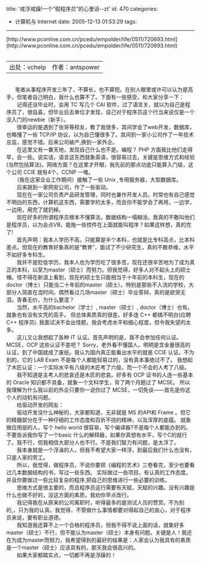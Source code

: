 title: '戒浮戒躁!一个“假程序员”的心里话--zt'
id: 470
categories:
  - 计算机与 Internet
date: 2005-12-13 01:53:29
tags:
---

<div id="msgcns!9697D6160EFEBC17!415" class="bvMsg"><div>[http://www.pconline.com.cn/pcedu/empolder/life/0511/720693.html](http://www.pconline.com.cn/pcedu/empolder/life/0511/720693.html)</div>
<div> </div>
<div>
<table cellspacing="0" cellpadding="6" width="98%" border="0">
<tbody>
<tr>
<td>出处：vchelp</td>
<td align="middle">作者：antspower</td></tr></tbody></table></div>
<div> </div>
<div>      笔者从事程序开发三年了，不算长，也不算短。在别人眼里或许可以认为是高手，但笔者自己明白，我什么也算不了。下面有一些感受，和大家分享一下：</div>
<div>　　记得还没毕业时，会用 TC 写几个 CAI 软件，过了语言关，就以为自己是程序员了，很自喜，但毕业后去单位才发现，自己对于程序员这个行当来说仅是一个没入门的newbie（新手）。</div>
<div>　　很幸运的是遇到了张哥等校友，教了我很多，其间学会了web开发，数据库，也略懂了一些 TCP/IP 协议，以为自己懂很多了。其间到一家小公司作了一年技术总监，感觉不错。后来公司破产,换到一家外企。</div>
<div>　　在这里又有一番天地，发现自己什么也不是。编程？ PHP 方面我比他们走得早，会一些。说实话，语言这东西就象英语，很容易过去，关键是思维方式和经验(当然包括算法)。网络方面？在这里才开眼，我先前的那点功底只能算入门级，这个公司 CCIE 就有4个，CCNP 一堆。</div>
<div>　　（我在这家企业工作期间）接触了一些 Unix ,专用服务器，大型数据库。 </div>
<div>　　后来跳到一家网安公司，作了一些驱动。</div>
<div>　　现在在一家公司负责产品研发管理，同时也兼作开发人员。时常也有自己感觉不明白的东西，计算机这东西，需要学的太多，而且你不能学会了再用，一边学，一边用，用完了就扔掉。</div>
<div>　　现在好多的所谓程序员根本不懂算法，数据结构一塌糊涂。我真的不敢叫他们是程序员，以为会点VB，能拖一些控件在上面就能叫程序？如果这样想，真的完了!</div>
<div>　　首先声明：我本人学历不高，只能算是半个本科，也就是比专科高点，比本科差点。但现在的教育好象真的是“教育”，面试了不少研究生，真的不敢恭维，水平不如好多专科生。</div>
<div>　　我并不是贬低学历，我本人也为学历吃了很多苦，现在还很辛苦地为了成为真正的本科，以至为master（硕士）而努力。但我觉得，好多人对不起头上的硕士帽。怪不得在新浪上看到，现在的硕士生只能相当于十年前的本科生，现在的doctor（博士）只能当二十年前的master（硕士）。特别是那些不入流的学校，大部分人简直在混时间。偶然看过几场master（硕士）毕业答辩，真的是欲哭无泪。青春无价，为什么要混？</div>
<div>　　当然，水平高的bachelor（学士）, master（硕士）, doctor（博士）也有。就象也有没有文凭的高手。 但总体素质真的很差。好多连 C++ 都搞不明白(应聘 C++ 程序员). 我面试决不会出怪题，我会考虑水平和细心程度，但令我失望的太多。</div>
<div>　　这儿又让我想起了各种 IT 认证。首先声明的是，我不会参加任何认证。 MCSE，OCP 这些认证不差吧？ Sorry，老外看不懂国人。明明是含金量很高的认证，到了中国就成了废纸。我认为国内真正能看出水平的就是 CCIE 认证。不为别的，它的 LAB Exam 不是每个人都能轻易过的，没有真本事绝过不了。 我想起了木匠认证：一个实际水平有八级的木匠考了六级，而一个不会的人考了八级。</div>
<div>　　我不知道是主考人的悲哀还是木匠的悲哀。好多有 OCP 证书的人连一些基本的 Oracle 知识都不具备，就象一个文科学生，背了两个月题过了 MCSE。 所以我理解为什么我以前的外企只要你一说你过了 MCSE，一切免谈——首先是你这个人的动机有问题。</div>
<div>　　给驱动开发的网友：</div>
<div>　　驱动开发没什么神秘的，大家都知道，无非就是 MS 的API和 Frame 。但它的精髓部分在于一种仔细的工作态度和百折不挠的精神，以及浑厚的底蕴。 就象做应用层的人，写个 hello world 很容易，写个编译器?不是每个人都能办到的。不要告诉我你写了一个basic 什么的解释器，如果你真想有水平，写个C的就行了。我不行，但我相信大部分人也不行。不是我们智力有问题，是太浮了。 </div>
<div>　　我本身就是一个浮澡的人，但我不希望大家一样浮，到最后我们什么也没有，只是人家的劳工。</div>
<div>　　所以，我觉得，做程序员，不说你要把《编程的艺术》三卷看完，至少也要看过几本数据结构的书，写过一些东西。 实际做过一些项目，有认真的工作态度。并且你要做过一些比较复杂的程序,把自己的思维进行一些必要的训练。</div>
<div>　　思维方式是很主要的，而且程序员这行需要有天赋，天赋的兴趣。没有兴趣是什么也做不好的，没这方面的素质，我劝你早点改行。</div>
<div>　　我记得我在从原来的公司离职时，听得最多的是测试人员的赞赏。不为别的,，只为我的认真。我觉得，不管做什么事情都要对得起自己的良心，对于程序员来说，要有职业道德。</div>
<div>　　我知道我还算不上一个合格的程序员，但我不得不说上面的话，就象好多master（硕士）不行，但不能认为master（硕士）本身有问题。关键是人！我还在为成为master而努力，我希望得到的最好的结果是：人家会认为我具有的素质是一个master（硕士）应该具有的，那天我会很高兴的。</div>
<div>　　如果大家都踏实点，一切都不再是浮躁的！</div></div>